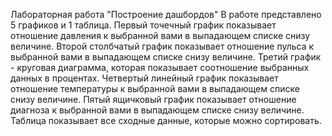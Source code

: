 Лабораторная работа "Построение дашбордов"
В работе представлено 5 графиков и 1 таблица. 
Первый точечный график показывает отношение давления к выбранной вами в выпадающем списке снизу величине.
Второй столбчатый график показывает отношение пульса к выбранной вами в выпадающем списке снизу величине.
Третий график - круговая диаграмма, которая показывает соотношение выбранных данных в процентах.
Четвертый линейный график показывает отношение температуры к выбранной вами в выпадающем списке снизу величине.
Пятый ящичковый график показывает отношение диагноза к выбранной вами в выпадающем списке снизу величине.
Таблица показывает все сходные данные, которые можно сортировать.
